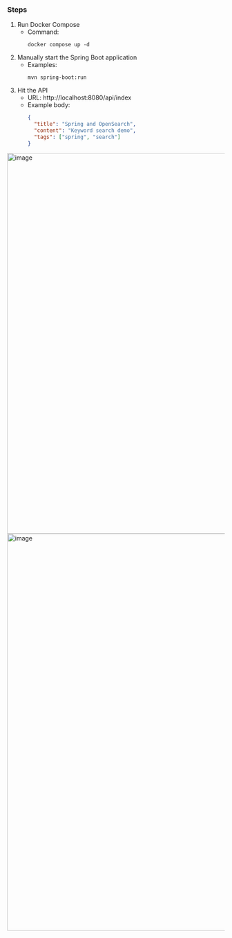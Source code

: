 ### Steps
1. Run Docker Compose
   - Command:
     ```
     docker compose up -d
     ```
2. Manually start the Spring Boot application
   - Examples:
     ```
     mvn spring-boot:run
     ```
3. Hit the API
   - URL: http://localhost:8080/api/index
   - Example body:
     ```json
     {
       "title": "Spring and OpenSearch",
       "content": "Keyword search demo",
       "tags": ["spring", "search"]
     }
     ```


<img width="1280" height="881" alt="image" src="https://github.com/user-attachments/assets/f81f0974-6202-42fa-a95e-2ca11be289a7" />
<img width="1348" height="919" alt="image" src="https://github.com/user-attachments/assets/3fa513e2-7c55-49da-aaee-922b1aa23215" />

